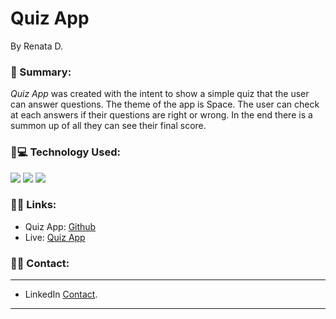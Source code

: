 # Quiz App
By Renata D.

### 📌 Summary:
_Quiz App_ was created with the intent to show a simple quiz that the user can answer questions. The theme of the app is Space. The user can check at each answers if their questions are right or wrong. In the end there is a summon up of all they can see their final score.

### 📌💻 Technology Used:

![](https://img.shields.io/badge/Code-CSS-informational?style=flat&logo=css&logoColor=white&color=sucess)
![](https://img.shields.io/badge/Code-HTML5-informational?style=flat&logo=html&logoColor=white&color=sucess)
![](https://img.shields.io/badge/Code-JavaScript-informational?style=flat&logo=javascript&logoColor=white&color=sucess)

### 📌🔗 Links:

* Quiz App: [Github](https://github.com/Seraphyne/quiz-app-final)
* Live: [Quiz App](https://seraphyne.github.io/quiz-app-final/)

### 📌📇 Contact: 
<hr> 

- LinkedIn [Contact](https://www.linkedin.com/in/renatafd/?locale=en_US).

<hr> 
